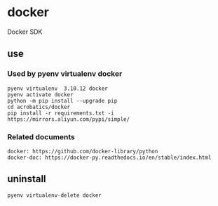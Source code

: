 # docker

Docker SDK

## use

### Used by pyenv virtualenv docker

    pyenv virtualenv  3.10.12 docker
    pyenv activate docker
    python -m pip install --upgrade pip
    cd acrobatics/docker
    pip install -r requirements.txt -i https://mirrors.aliyun.com/pypi/simple/

### Related documents

    docker: https://github.com/docker-library/python
    docker-doc: https://docker-py.readthedocs.io/en/stable/index.html

## uninstall

    pyenv virtualenv-delete docker
